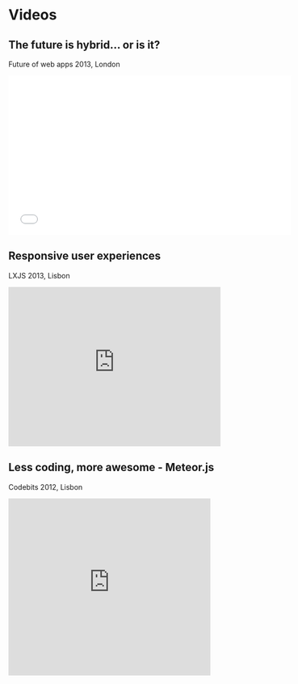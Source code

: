 # Videos

## The future is hybrid... or is it?
Future of web apps 2013, London

<iframe width="560" height="315" src="//www.youtube.com/embed/-gbOwv8RrqA" frameborder="0" allowfullscreen></iframe>

## Responsive user experiences
LXJS 2013, Lisbon

<iframe width="420" height="315" src="https://www.youtube.com/embed/u9PRH3Efd04" frameborder="0" allowfullscreen></iframe>

## Less coding, more awesome - Meteor.js
Codebits 2012, Lisbon

<iframe src="http://rd3.videos.sapo.pt/playhtml?file=http://rd3.videos.sapo.pt/APltO4w12p4KpzVmqhoL/mov/1&quality=sd" frameborder="0" scrolling="no" width="400" height="350"></iframe>
